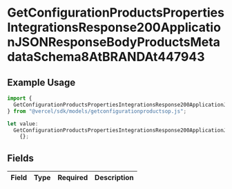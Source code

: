 # GetConfigurationProductsPropertiesIntegrationsResponse200ApplicationJSONResponseBodyProductsMetadataSchema8AtBRANDAt447943

## Example Usage

```typescript
import {
  GetConfigurationProductsPropertiesIntegrationsResponse200ApplicationJSONResponseBodyProductsMetadataSchema8AtBRANDAt447943,
} from "@vercel/sdk/models/getconfigurationproductsop.js";

let value:
  GetConfigurationProductsPropertiesIntegrationsResponse200ApplicationJSONResponseBodyProductsMetadataSchema8AtBRANDAt447943 =
    {};
```

## Fields

| Field       | Type        | Required    | Description |
| ----------- | ----------- | ----------- | ----------- |